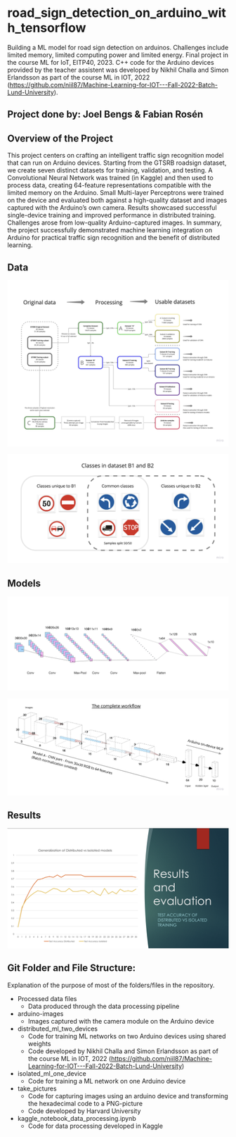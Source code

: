 # road_sign_detection_on_arduino_with_tensorflow
Building a ML model for road sign detection on arduinos. Challenges include limited memory, limited computing power and limited energy. Final project in the course ML for IoT, EITP40, 2023. C++ code for the Arduino devices provided by the teacher assistent was developed by Nikhil Challa and Simon Erlandsson as part of the course ML in IOT, 2022 (https://github.com/niil87/Machine-Learning-for-IOT---Fall-2022-Batch-Lund-University). 

## Project done by: Joel Bengs & Fabian Rosén

## Overview of the Project
This project centers on crafting an intelligent traffic sign recognition model that can run on Arduino devices. Starting from the GTSRB roadsign dataset, we create seven distinct datasets for training, validation, and testing. A Convolutional Neural Network was trained (in Kaggle) and then used to process data, creating 64-feature representations compatible with the limited memory on the Arduino. Small Multi-layer Perceptrons were trained on the device and evaluated both against a high-quality dataset and images captured with the Arduino’s own camera.
Results showcased successful single-device training and improved performance in distributed training. Challenges arose from low-quality Arduino-captured images. In summary, the project successfully demonstrated machine learning integration on Arduino for practical traffic sign recognition and the benefit of distributed learning.

## Data
![Dataset Creation](./assets/dataset_creation.jpg)

![Classes](./assets/classes.jpg)

## Models
![Model A](./assets/model_a.png)

![Model complete](./assets/model_complete.jpg)

## Results
![Results 3](./assets/results_3.png)

## Git Folder and File Structure:
Explanation of the purpose of most of the folders/files in the repository.
- Processed data files
  - Data produced through the data processing pipeline
- arduino-images
  - Images captured with the camera module on the Arduino device
- distributed_ml_two_devices
  - Code for training ML networks on two Arduino devices using shared weights
  - Code developed by Nikhil Challa and Simon Erlandsson as part of the course ML in IOT, 2022 (https://github.com/niil87/Machine-Learning-for-IOT---Fall-2022-Batch-Lund-University)
- isolated_ml_one_device
  - Code for training a ML network on one Arduino device
- take_pictures
  - Code for capturing images using an arduino device and transforming the hexadecimal code to a PNG-picture
  - Code developed by Harvard University
- kaggle_notebook_data_processing.ipynb
  - Code for data processing developed in Kaggle
